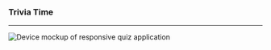### Trivia Time 
---
![Device mockup of responsive quiz application](docs/images/device-mockup.png)

